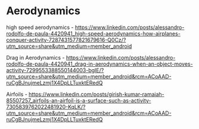 # Aerodynamics

high speed aerodynamics - https://www.linkedin.com/posts/alessandro-rodolfo-de-paula-4420941_high-speed-aerodynamics-how-airplanes-conquer-activity-7287431577821679616-Q0Cz/?utm_source=share&utm_medium=member_android

Drag in Aerodynamics - https://www.linkedin.com/posts/alessandro-rodolfo-de-paula-4420941_drag-in-aerodynamics-when-an-object-moves-activity-7299553388550144003-bgIE/?utm_source=share&utm_medium=member_android&rcm=ACoAAD-ruCgBJnujmeLzmj1X4DpLLTuxktERedQ

Airfoils - https://www.linkedin.com/posts/girish-kumar-ramaiah-85507257_airfoils-an-airfoil-is-a-surface-such-as-activity-7305839762022481920-KqLK/?utm_source=share&utm_medium=member_android&rcm=ACoAAD-ruCgBJnujmeLzmj1X4DpLLTuxktERedQ
